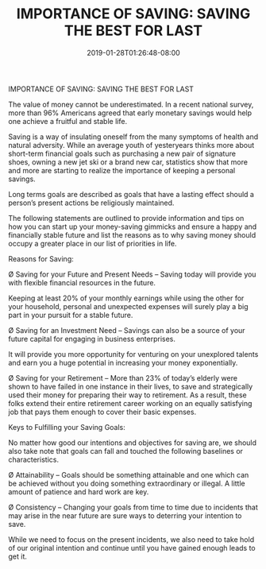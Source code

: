 ﻿---
title: "IMPORTANCE OF SAVING: SAVING THE BEST FOR LAST"
date: 2019-01-28T01:26:48-08:00
description: "Family Budget Tips for Web Success"
featured_image: "/images/Family Budget.jpg"
tags: ["Family Budget"]
---

IMPORTANCE OF SAVING: SAVING THE BEST FOR LAST

The value of money cannot be underestimated. In a recent national survey, more than 96% Americans agreed that early monetary savings would help one achieve a fruitful and stable life.

Saving is a way of insulating oneself from the many symptoms of health and natural adversity. While an average youth of yesteryears thinks more about short-term financial goals such as purchasing a new pair of signature shoes, owning a new jet ski or a brand new car, statistics show that more and more are starting to realize the importance of keeping a personal savings.

Long terms goals are described as goals that have a lasting effect should a person’s present actions be religiously maintained. 

The following statements are outlined to provide information and tips on how you can start up your money-saving gimmicks and ensure a happy and financially stable future and list the reasons as to why saving money should occupy a greater place in our list of priorities in life. 

Reasons for Saving:

Ø	Saving for your Future and Present Needs – Saving today will provide you with flexible financial resources in the future.

Keeping at least 20% of your monthly earnings while using the other for your household, personal and unexpected expenses will surely play a big part in your pursuit for a stable future. 

Ø	Saving for an Investment Need – Savings can also be a source of your future capital for engaging in business enterprises. 

It will provide you more opportunity for venturing on your unexplored talents and earn you a huge potential in increasing your money exponentially. 

Ø	Saving for your Retirement – More than 23% of today’s elderly were shown to have failed in one instance in their lives, to save and strategically used their money for preparing their way to retirement. As a result, these folks extend their entire retirement career working on an equally satisfying job that pays them enough to cover their basic expenses. 

Keys to Fulfilling your Saving Goals: 

No matter how good our intentions and objectives for saving are, we should also take note that goals can fall and touched the following baselines or characteristics.

Ø	Attainability – Goals should be something attainable and one which can be achieved without you doing something extraordinary or illegal. A little amount of patience and hard work are key. 

Ø	Consistency – Changing your goals from time to time due to incidents that may arise in the near future are sure ways to deterring your intention to save. 

While we need to focus on the present incidents, we also need to take hold of our original intention and continue until you have gained enough leads to get it. 



